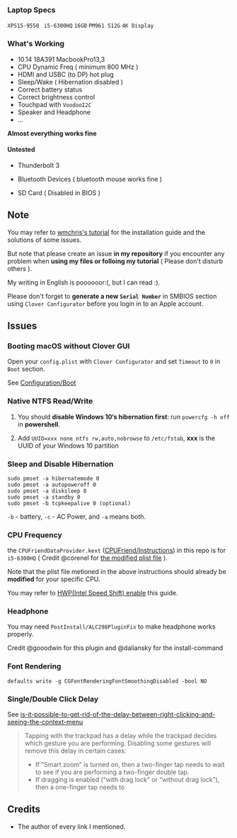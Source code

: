 ### Laptop Specs

`XPS15-9550 ` `i5-6300HQ` `16GB` `PM961 512G` `4K Display` 

### What's Working

- 10.14 18A391 MacbookPro13,3
- CPU Dynamic Freq ( minimum 800 MHz )
- HDMI and USBC (to DP) hot plug
- Sleep/Wake ( Hibernation disabled )
- Correct battery status
- Correct brightness control
- Touchpad with `VoodooI2C` 
- Speaker and Headphone
- ...

**Almost everything works fine**

#### Untested 

- Thunderbolt 3
- Bluetooth Devices ( bluetooth mouse works fine )

- SD Card ( Disabled in BIOS )

## Note

You may refer to [wmchris's tutorial](https://github.com/wmchris/DellXPS15-9550-OSX) for the installation guide and the solutions of some issues. 

But note that please create an issue **in my repository**  if you encounter any problem when **using my files or folloing my tutorial** ( Please don't disturb others ).

My writing in English is poooooor:(, but I can read :).

Please don't forget to **generate a new `Serial Number`** in SMBIOS section using `Clover Configurator` before you login in to an Apple account.

## Issues

### Booting macOS without Clover GUI

Open your `config.plist` with  `Clover Configurator` and set  `Timeout` to `0`  in `Boot` section.

See [Configuration/Boot](https://clover-wiki.zetam.org/Configuration/Boot)

### Native NTFS Read/Write

1. You should **disable Windows 10‘s hibernation first**: run `powercfg -h off`  in **powershell**.

2. Add `UUID=xxx none ntfs rw,auto,nobrowse` to `/etc/fstab`, **xxx** is the UUID of your Windows 10 partition

### Sleep and Disable Hibernation

```shell
sudo pmset -a hibernatemode 0
sudo pmset -a autopoweroff 0
sudo pmset -a disksleep 0
sudo pmset -a standby 0
sudo pmset -b tcpkeepalive 0 (optional)
```

`-b` - battery, `-c` - AC Power, and `-a` means both.

### CPU Frequency

the `CPUFriendDataProvider.kext` ([CPUFriend/Instructions](https://github.com/acidanthera/CPUFriend/blob/master/Instructions.md)) in this repo is for `i5-6300HQ` ( Credit @corenel for [the modified plist file](https://github.com/corenel/XPS9550-macOS/commit/7089feb37fbcf841c4cf7196153a2270185bc29c#diff-d9bb32289e5df55b61274ddb859aaff2)  ).

Note that the plist file metioned in the above instructions should already be **modified** for your specific CPU.

You may refer to  [HWP(Intel Speed Shift) enable](https://www.insanelymac.com/forum/topic/321021-guide-hwpintel-speed-shift-enable-with-full-power-management/) this guide.

### Headphone

You may need `PostInstall/ALC298PluginFix` to make headphone works properly.

Credit @gooodwin for this plugin and @daliansky for the install-command

### Font Rendering

```shell
defaults write -g CGFontRenderingFontSmoothingDisabled -bool NO
```

### Single/Double Click Delay

See [is-it-possible-to-get-rid-of-the-delay-between-right-clicking-and-seeing-the-context-menu](https://apple.stackexchange.com/a/218181)

> Tapping with the trackpad has a delay while the trackpad decides which gesture you are performing. Disabling some gestures will remove this delay in certain cases:
>
> - If “Smart zoom” is turned on, then a two-finger tap needs to wait to see if you are performing a two-finger double tap.
> - If dragging is enabled (“with drag lock” or “without drag lock”), then a one-finger tap needs to 

## Credits

- The author of every link I mentioned.


